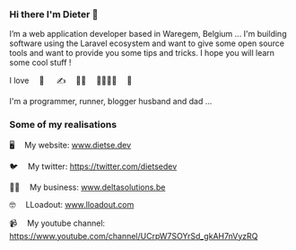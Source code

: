 ### Hi there I'm Dieter 👋

I’m a web application developer based in Waregem, Belgium ...
I'm building software using the Laravel ecosystem and want to give some open source tools and want to provide you some tips and tricks. I hope you will learn some cool stuff !

I love  🏃   ✍  👨‍💻  👨‍👩‍👧‍👦  🎣

I'm a programmer, runner, blogger husband and dad ... 

### Some of my realisations

🖥  My website: www.dietse.dev

🐦  My twitter: https://twitter.com/dietsedev
 
👨‍💼  My business: www.deltasolutions.be

🤓  LLoadout: www.lloadout.com

📹  My youtube channel: https://www.youtube.com/channel/UCrpW7SOYrSd_gkAH7nVyzRQ
